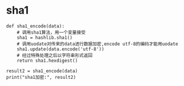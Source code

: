 # sha1 #

	def sha1_encode(data):
	    # 调用sha1算法，用一个变量接受
	    sha1 = hashlib.sha1()
	    # 调用uodate对传来的data进行数据加密,encode utf-8的编码才能用uodate
	    sha1.update(data.encode('utf-8'))
	    # 经过特殊处理之后以字符串形式返回
	    return sha1.hexdigest()
	
	result2 = sha1_encode(data)
	print("sha1加密:", result2)


